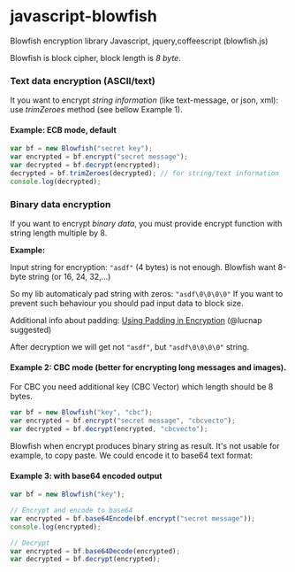 javascript-blowfish
===================

Blowfish encryption library Javascript, jquery,coffeescript (blowfish.js)

Blowfish is block cipher, block length is _8 byte_.

### Text data encryption (ASCII/text)

It you want to encrypt _string information_ (like text-message, or json, xml):
use _trimZeroes_ method (see bellow Example 1).

#### Example: ECB mode, default

```javascript
var bf = new Blowfish("secret key");
var encrypted = bf.encrypt("secret message");
var decrypted = bf.decrypt(encrypted);
decrypted = bf.trimZeroes(decrypted); // for string/text information 
console.log(decrypted);
```

### Binary data encryption 

If you want to encrypt _binary data_, you must provide
encrypt function with string length multiple by 8.

**Example:**

Input string for encryption: `"asdf"` (4 bytes) is not enough.
Blowfish want 8-byte string (or 16, 24, 32,...)

So my lib automaticaly pad string with zeros: `"asdf\0\0\0\0"`
If you want to prevent such behaviour you should pad input data to block size.

Additional info about padding: [Using Padding in Encryption](http://www.di-mgt.com.au/cryptopad.html) (@lucnap suggested)

After decryption we will get not `"asdf"`, but `"asdf\0\0\0\0"` string.




#### Example 2: CBC mode (better for encrypting long messages and images).

For CBC you need additional key (CBC Vector) which length should be 8 bytes.

```javascript
var bf = new Blowfish("key", "cbc");
var encrypted = bf.encrypt("secret message", "cbcvecto");
var decrypted = bf.decrypt(encrypted, "cbcvecto");
```

Blowfish when encrypt produces binary string as result.
It's not usable for example, to copy paste. We could encode it
to base64 text format:

#### Example 3: with base64 encoded output

```javascript
var bf = new Blowfish("key");

// Encrypt and encode to base64
var encrypted = bf.base64Encode(bf.encrypt("secret message"));
console.log(encrypted);

// Decrypt
var encrypted = bf.base64Decode(encrypted);
var decrypted = bf.decrypt(encrypted);
```
